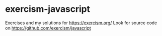 # exercism-javascript

Exercises and my solutions for https://exercism.org/ Look for source code on https://github.com/exercism/javascript
